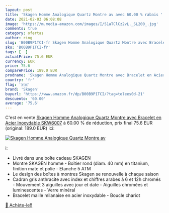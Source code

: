 ```yaml
---
layout: post
title: 'Skagen Homme Analogique Quartz Montre av avec 60.00 % rabais '
date: 2021-02-03 06:08:08
image: 'https://m.media-amazon.com/images/I/51aTClCz2vL._SL200_.jpg'
comments: true
category: ofertas
author: ring
slug: 'B00B9P1TCI-fr Skagen Homme Analogique Quartz Montre avec Bracelet en...'
sku: 'B00B9P1TCI-fr'
tags: [  ]
actualPrice: 75.6 EUR
currency: EUR
price: 75.6
comparePrice: 189.0 EUR
prodname: 'Skagen Homme Analogique Quartz Montre avec Bracelet en Acier Inoxydable SKW6007'
country: 'fr'
flag: '🇫🇷'
brand: 'Skagen'
buyurl: 'https://www.amazon.fr/dp/B00B9P1TCI/?tag=tolees0d-21'
descuento: '60.00'
average: '75.6'
---
```


C'est en vente [Skagen Homme Analogique Quartz Montre avec Bracelet en Acier Inoxydable SKW6007](https://www.amazon.fr/dp/B00B9P1TCI/?tag=tolees0d-21)  à  60.00 % de réduction, prix final  75.6 EUR (original: 189.0 EUR) ici:

[![Skagen Homme Analogique Quartz Montre av](https://m.media-amazon.com/images/I/51aTClCz2vL._SL200_.jpg)](https://www.amazon.fr/dp/B00B9P1TCI/?tag=tolees0d-21)

ℹ️:

- Livré dans une boîte cadeau SKAGEN
- Montre SKAGEN homme - Boîtier rond (diam. 40 mm) en titanium, finition mate et polie - Etanche 5 ATM
- Le design des boîtes à montres Skagen se renouvelle à chaque saison
- Cadran gris anthracite avec index et chiffres arabes à 6 et 12h chromés - Mouvement 3 aiguilles avec jour et date - Aiguilles chromées et luminescentes - Verre minéral
- Bracelet maille milanaise en acier inoxydable - Boucle chariot

[🛒 Achète-le!!](https://www.amazon.fr/dp/B00B9P1TCI/?tag=tolees0d-21)
